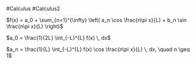 #Calculus #Calculus2 

$f(x) = a_0 + \sum_{n=1}^{\infty} \left( a_n \cos \frac{n\pi x}{L} + b_n \sin \frac{n\pi x}{L} \right)$

$a_0 = \frac{1}{2L} \int_{-L}^{L} f(x) \, dx$

$a_n = \frac{1}{L} \int_{-L}^{L} f(x) \cos \frac{n\pi x}{L} \, dx, \quad n \geq 1$

$$$$
